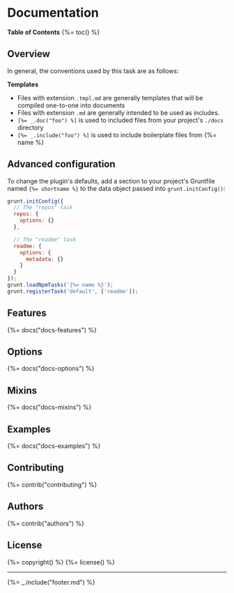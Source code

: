 # Documentation

**Table of Contents**
{%= toc() %}

## Overview
In general, the conventions used by this task are as follows:

**Templates**
* Files with extension `.tmpl.md` are generally templates that will be compiled one-to-one into documents
* Files with extension `.md` are generally intended to be used as includes.
* `[%= _.doc("foo") %]` is used to included files from your project's `./docs` directory
* `[%= _.include("foo") %]` is used to include boilerplate files from {%= name %}

## Advanced configuration
To change the plugin's defaults, add a section to your project's Gruntfile named `{%= shortname %}` to the data object passed into `grunt.initConfig()`:

```js
grunt.initConfig({
  // The "repos" task
  repos: {
    options: {}
  },

  // The "readme" task
  readme: {
    options: {
      metadata: {}
    }
  }
});
grunt.loadNpmTasks('{%= name %}');
grunt.registerTask('default', ['readme']);
```

## Features
{%= docs("docs-features") %}

## Options
{%= docs("docs-options") %}

## Mixins
{%= docs("docs-mixins") %}

## Examples
{%= docs("docs-examples") %}

## Contributing
{%= contrib("contributing") %}

## Authors
{%= contrib("authors") %}

## License
{%= copyright() %}
{%= license() %}

***

{%= _.include("footer.md") %}